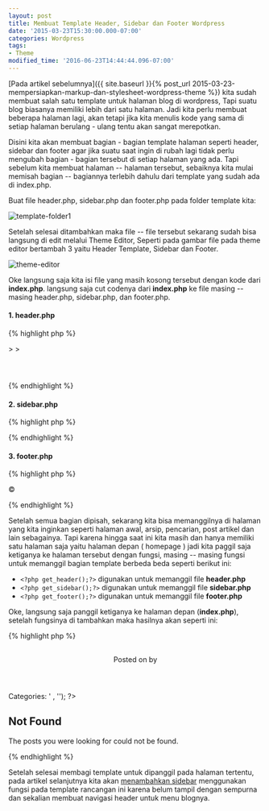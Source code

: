 ```yaml
---
layout: post
title: Membuat Template Header, Sidebar dan Footer Wordpress
date: '2015-03-23T15:30:00.000-07:00'
categories: Wordpress
tags:
- Theme
modified_time: '2016-06-23T14:44:44.096-07:00'
---
```

[Pada artikel sebelumnya]({{ site.baseurl }}{% post_url 2015-03-23-mempersiapkan-markup-dan-stylesheet-wordpress-theme %}) kita sudah membuat salah satu template untuk halaman blog di wordpress, Tapi suatu blog biasanya memiliki lebih dari satu halaman. Jadi kita perlu membuat beberapa halaman lagi, akan tetapi jika kita menulis kode yang sama di setiap halaman berulang - ulang tentu akan sangat merepotkan.

Disini kita akan membuat bagian - bagian template halaman seperti header, sidebar dan footer agar jika suatu saat ingin di rubah lagi tidak perlu mengubah bagian - bagian tersebut di setiap halaman yang ada. Tapi sebelum kita membuat halaman -- halaman tersebut, sebaiknya kita mulai memisah bagian -- bagiannya terlebih dahulu dari template yang sudah ada di index.php.

Buat file header.php, sidebar.php dan footer.php pada folder template kita:

![template-folder1](http://4.bp.blogspot.com/-j75ZCPfu8jo/VRTj6lEVjkI/AAAAAAAAA4c/It3jyvZ6260/s1600/template-folder1.png)

Setelah selesai ditambahkan maka file -- file tersebut sekarang sudah bisa langsung di edit melalui Theme Editor, Seperti pada gambar file pada theme editor bertambah 3 yaitu Header Template, Sidebar dan Footer.

![theme-editor](http://2.bp.blogspot.com/-SOWQYLiqXwQ/VRTkLlRIqxI/AAAAAAAAA4k/oyRha8asQfs/s1600/theme-editor.png)

Oke langsung saja kita isi  file yang masih kosong tersebut dengan kode dari **index.php**. langsung saja cut codenya dari **index.php** ke file masing -- masing header.php, sidebar.php, dan footer.php.

#### 1. header.php
{% highlight php %}
<!DOCTYPE html>
<html <?php language_attributes(); ?>>
<head>
  <title> <?php bloginfo('name'); ?><?php wp_title(); ?></title>
  <meta http-equiv="Content-Type" content="text/html" charset="<?php bloginfo('charset'); ?>"/>
  <meta name="generator" content="WordPress <?php bloginfo('version'); ?>" />
  <meta name="description" content="<?php bloginfo('description'); ?>" />
  <link rel="stylesheet" href="<?php bloginfo('stylesheet_url'); ?>" type="text/css" />
  <link rel="alternate" type="application/rss+xml" title="RSS Feed" href="<?php bloginfo('rss2_url'); ?>" />
  <link rel="alternate" type="application/atom+xml" title="Atom Feed" href="<?php bloginfo('atom_url'); ?>" />
  <link rel="pingback" href="<?php bloginfo('pingback_url'); ?>" />
  <?php wp_head(); ?>
</head>
<body<?php body_class(); ?>>
  <header id="masthead" class="site-header" role="banner">
    <div class="clear container">
      <hgroup class="site-branding">
        <h1 class="site-title"><?php bloginfo('name'); ?><//h1>
        <h2 class="site-description"><?php bloginfo('description'); ?><//h2>
      </hgroup>
    </div>
  </header>
  <!-- .site-header -->
  <main id="main" class="site-main">
    <div class="clear container">
{% endhighlight %}

#### 2. sidebar.php
{% highlight php %}
<div class="secondary sidebar" id="secondary">
<?php if ( is_active_sidebar( 'sidebar' ) ) : ?>
  <div id="widget-area" class="widget-area" role="complementary">
  <?php dynamic_sidebar( 'sidebar' ); ?>
  </div><!-- .widget-area -->
<?php endif; ?>
</div>
<!-- .sidebar -->
{% endhighlight %}

#### 3. footer.php
{% highlight php %}
</div>
</main>
  <footer id="colophon" class="site-footer" role="contentinfo">
    <div class="clear container">
      <p>&copy; <?php echo date('Y '); bloginfo('name'); ?></p>
    </div>
  </footer>
  <!-- .site-footer -->
  <?php wp_footer(); ?>
</body>
{% endhighlight %}

Setelah semua bagian dipisah, sekarang kita bisa memanggilnya di halaman yang kita inginkan seperti halaman awal, arsip, pencarian, post artikel dan lain sebagainya. Tapi karena hingga saat ini kita masih dan hanya memiliki satu halaman saja yaitu halaman depan ( homepage ) jadi kita paggil saja ketiganya ke halaman tersebut dengan fungsi, masing -- masing fungsi untuk memanggil bagian template berbeda beda seperti berikut ini:

- `<?php get_header();?>` digunakan untuk memanggil file **header.php**
- `<?php get_sidebar();?>` digunakan untuk memanggil file **sidebar.php**
- `<?php get_footer();?>` digunakan untuk memanggil file **footer.php**

Oke, langsung saja panggil ketiganya ke halaman depan (**index.php**), setelah fungsinya di tambahkan maka hasilnya akan seperti ini:

{% highlight php %}
<?php
//memanggil header.php
get_header();?>
<div id="primary" class="content-area">
  <div id="content" class="site-content" role="main">
  <?php if (have_posts()) : while (have_posts()) : the_post(); ?>
    <article>
      <header class="entry-header">
        <h2 id="post-<?php the_ID(); ?>" class="<?php post_class(); ?>">
          <a href="<?php the_permalink() ?>" rel="bookmark" title="Permanent link to <?php the_title_attribute(); ?>"><?php the_title(); ?></a>
        </h2>
        Posted on <?php the_date(); ?> by <?php the_author(); ?>
      </header>
      <section class="entry-content">
        <?php the_content(); ?>
      </section>
      <footer class="entry-meta">
        <span class="cat-links">
          Categories: <?php the_category(', '); ?>
        </span>
        <span class="post-details-right">
          <?php edit_post_link('Edit', '<span class="comment-count"> ' , '</span>'); ?><span class="comment-count"><?php comments_popup_link('Leave a comment', '1 Comment', '% Comments'); ?></span>
        </span>
      </footer><!-- .entry-meta -->
    </article>
    <?php comments_template(); ?>
  <?php endwhile; ?>
  <div class="navigation">
    <div class="alignleft"><?php posts_nav_link(); ?></div>
    <div class="clear"><!-- --></div>
  </div><!-- .navigation -->
  <?php else: ?>
  <h2>Not Found</h2>
    <p>The posts you were looking for could not be found.</p>
  <?php endif; ?>
  </div>
  <!-- .site-content -->
</div>
<?php
//memanggil sidebar.php
get_sidebar();?>
<?php
//memanggil footer.php
get_footer();?>
{% endhighlight %}

Setelah selesai membagi template untuk dipanggil pada halaman tertentu, pada artikel selanjutnya kita akan [menambahkan sidebar](./menambahkan-sidebar-dan-header-menu) menggunakan fungsi pada template rancangan ini karena belum tampil dengan sempurna dan sekalian membuat navigasi header untuk menu blognya.
